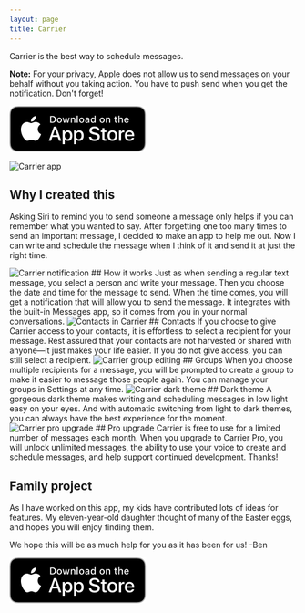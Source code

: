 ```yaml
---
layout: page
title: Carrier
---
```


Carrier is the best way to schedule messages.

**Note:** For your privacy, Apple does not allow us to send messages on your behalf without you taking action. You have to push send when you get the notification. Don't forget!

[![Download](https://raw.githubusercontent.com/benjaminsnorris/media.bsn.design/gh-pages/images/app-store-badge.svg)](https://itunes.apple.com/us/app/carrier-messender/id1027638921?pt=2131643&ct=BSNDesignWebsite&mt=8)

![Carrier app](https://media.bsn.design/images/carrier/Carrier.png)
## Why I created this
Asking Siri to remind you to send someone a message only helps if you can remember what you wanted to say. After forgetting one too many times to send an important message, I decided to make an app to help me out. Now I can write and schedule the message when I think of it and send it at just the right time.

<img alt="Carrier notification" class="small" src="https://media.bsn.design/images/carrier/Notification.png"/>
## How it works
Just as when sending a regular text message, you select a person and write your message. Then you choose the date and time for the message to send. When the time comes, you will get a notification that will allow you to send the message. It integrates with the built-in Messages app, so it comes from you in your normal conversations.

<img alt="Contacts in Carrier" class="small" src="https://media.bsn.design/images/carrier/Contacts.png"/>
## Contacts
If you choose to give Carrier access to your contacts, it is effortless to select a recipient for your message. Rest assured that your contacts are not harvested or shared with anyone—it just makes your life easier. If you do not give access, you can still select a recipient.

<img alt="Carrier group editing" class="small" src="https://media.bsn.design/images/carrier/Groups.png"/>
## Groups
When you choose multiple recipients for a message, you will be prompted to create a group to make it easier to message those people again. You can manage your groups in Settings at any time.

<img alt="Carrier dark theme" class="small" src="https://media.bsn.design/images/carrier/Dark.png"/>
## Dark theme
A gorgeous dark theme makes writing and scheduling messages in low light easy on your eyes. And with automatic switching from light to dark themes, you can always have the best experience for the moment.

<img alt="Carrier pro upgrade" class="small" src="https://media.bsn.design/images/carrier/Create.png"/>
## Pro upgrade
Carrier is free to use for a limited number of messages each month. When you upgrade to Carrier Pro, you will unlock unlimited messages, the ability to use your voice to create and schedule messages, and help support continued development. Thanks!

## Family project
As I have worked on this app, my kids have contributed lots of ideas for features. My eleven-year-old daughter thought of many of the Easter eggs, and hopes you will enjoy finding them.

We hope this will be as much help for you as it has been for us!
-Ben

[![Download](https://raw.githubusercontent.com/benjaminsnorris/media.bsn.design/gh-pages/images/app-store-badge.svg)](https://itunes.apple.com/us/app/carrier-messender/id1027638921?pt=2131643&ct=BSNDesignWebsite&mt=8)
